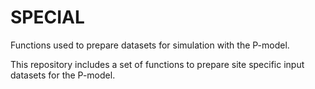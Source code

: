 # SPECIAL
 Functions used to prepare datasets for simulation with the P-model.

 This repository includes a set of functions to prepare site specific input datasets for the P-model.
